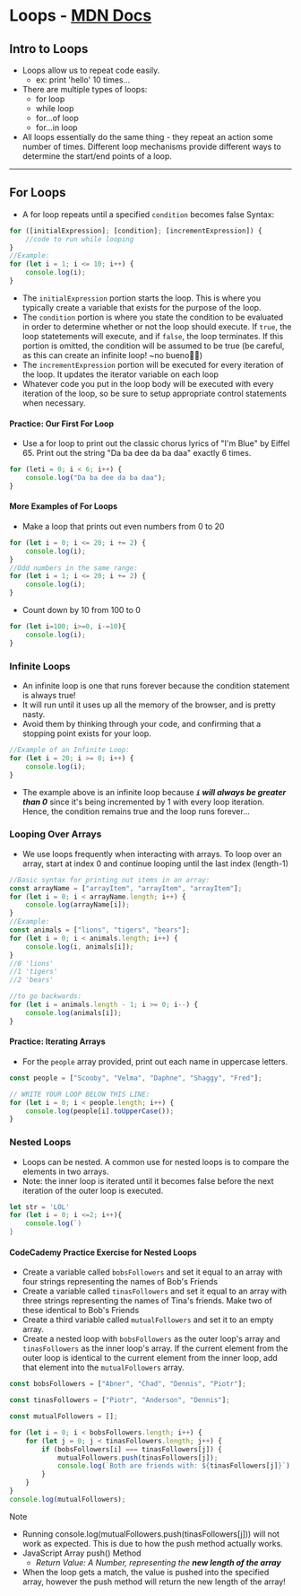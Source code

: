 # Loops - [MDN Docs](https://developer.mozilla.org/en-US/docs/Web/JavaScript/Guide/Loops_and_iteration)

## Intro to Loops

- Loops allow us to repeat code easily.
  - ex: print 'hello' 10 times...
- There are multiple types of loops:
  - for loop
  - while loop
  - for...of loop
  - for...in loop
- All loops essentially do the same thing - they repeat an action some number of times. Different loop mechanisms provide different ways to determine the start/end points of a loop.

---

## For Loops

- A for loop repeats until a specified `condition` becomes false
  Syntax:

```javascript
for ([initialExpression]; [condition]; [incrementExpression]) {
	//code to run while looping
}
//Example:
for (let i = 1; i <= 10; i++) {
	console.log(i);
}
```

- The `initialExpression` portion starts the loop. This is where you typically create a variable that exists for the purpose of the loop.
- The `condition` portion is where you state the condition to be evaluated in order to determine whether or not the loop should execute. If `true`, the loop statetements will execute, and if `false`, the loop terminates. If this portion is omitted, the condition will be assumed to be true (be careful, as this can create an infinite loop! ~no bueno🙁😞)
- The `incrementExpression` portion will be executed for every iteration of the loop. It updates the iterator variable on each loop
- Whatever code you put in the loop body will be executed with every iteration of the loop, so be sure to setup appropriate control statements when necessary.

#### Practice: Our First For Loop

- Use a for loop to print out the classic chorus lyrics of "I'm Blue" by Eiffel 65. Print out the string "Da ba dee da ba daa" exactly 6 times.

```javascript
for (leti = 0; i < 6; i++) {
	console.log("Da ba dee da ba daa");
}
```

#### More Examples of For Loops

- Make a loop that prints out even numbers from 0 to 20

```javascript
for (let i = 0; i <= 20; i += 2) {
	console.log(i);
}
//Odd numbers in the same range:
for (let i = 1; i <= 20; i += 2) {
	console.log(i);
}
```

- Count down by 10 from 100 to 0

```javascript
for (let i=100; i>=0, i-=10){
    console.log(i);
}
```

### Infinite Loops

- An infinite loop is one that runs forever because the condition statement is always true!
- It will run until it uses up all the memory of the browser, and is pretty nasty.
- Avoid them by thinking through your code, and confirming that a stopping point exists for your loop.

```javascript
//Example of an Infinite Loop:
for (let i = 20; i >= 0; i++) {
	console.log(i);
}
```

- The example above is an infinite loop because **_`i` will always be greater than 0_** since it's being incremented by 1 with every loop iteration. Hence, the condition remains true and the loop runs forever...

### Looping Over Arrays

- We use loops frequently when interacting with arrays. To loop over an array, start at index 0 and continue looping until the last index (length-1)

```javascript
//Basic syntax for printing out items in an array:
const arrayName = ["arrayItem", "arrayItem", "arrayItem"];
for (let i = 0; i < arrayName.length; i++) {
	console.log(arrayName[i]);
}
//Example:
const animals = ["lions", "tigers", "bears"];
for (let i = 0; i < animals.length; i++) {
	console.log(i, animals[i]);
}
//0 'lions'
//1 'tigers'
//2 'bears'

//to go backwards:
for (let i = animals.length - 1; i >= 0; i--) {
	console.log(animals[i]);
}
```

#### Practice: Iterating Arrays

- For the `people` array provided, print out each name in uppercase letters.

```javascript
const people = ["Scooby", "Velma", "Daphne", "Shaggy", "Fred"];

// WRITE YOUR LOOP BELOW THIS LINE:
for (let i = 0; i < people.length; i++) {
	console.log(people[i].toUpperCase());
}
```

### Nested Loops

- Loops can be nested. A common use for nested loops is to compare the elements in two arrays.
- Note: the inner loop is iterated until it becomes false before the next iteration of the outer loop is executed.

```javascript
let str = 'LOL'
for (let i = 0; i <=2; i++){
    console.log(`)
}
```

#### CodeCademy Practice Exercise for Nested Loops

- Create a variable called `bobsFollowers` and set it equal to an array with four strings representing the names of Bob's Friends
- Create a variable called `tinasFollowers` and set it equal to an array with three strings representing the names of Tina's friends. Make two of these identical to Bob's Friends
- Create a third variable called `mutualFollowers` and set it to an empty array.
- Create a nested loop with `bobsFollowers` as the outer loop's array and `tinasFollowers` as the inner loop's array. If the current element from the outer loop is identical to the current element from the inner loop, add that element into the `mutualFollowers` array.

```javascript
const bobsFollowers = ["Abner", "Chad", "Dennis", "Piotr"];

const tinasFollowers = ["Piotr", "Anderson", "Dennis"];

const mutualFollowers = [];

for (let i = 0; i < bobsFollowers.length; i++) {
	for (let j = 0; j < tinasFollowers.length; j++) {
		if (bobsFollowers[i] === tinasFollowers[j]) {
			mutualFollowers.push(tinasFollowers[j]);
			console.log(`Both are friends with: ${tinasFollowers[j]}`);
		}
	}
}
console.log(mutualFollowers);
```

> [!NOTE]
>
> - Running console.log(mutualFollowers.push(tinasFollowers[j])) will not work as expected. This is due to how the push method actually works.
> - JavaScript Array push() Method
>   - _Return Value: A Number, representing the **new length of the array**_
> - When the loop gets a match, the value is pushed into the specified array, however the push method will return the new length of the array!
